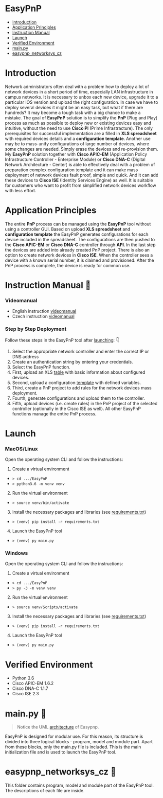 # EasyPnP
  - [Introduction](#introduction)
  - [Application Principles](#application-principles)
  - [Instruction Manual](#instruction-manual)
  - [Launch](#Launch)
  - [Verified Environment](#verified-environment)
  - [main.py](#main.py)
  - [easypnp_networksys_cz](#easypnp_networksys_cz)

# Introduction
Network administrators often deal with a problem how to deploy a lot of network devices in a short period of time, especially LAN infrastructure in campus networks. It is necessary to unbox each new device, upgrade it to a particular IOS version and upload the right configuration. In case we have to deploy several devices it might be an easy task, but what if there are hundreds? It may become a tough task with a big chance to make a mistake. The goal of **EasyPnP** solution is to simplify the **PnP** (Plug and Play) process as much as possible to deploy new or existing devices easy and intuitive, without the need to use **Cisco PI** (Prime Infrastracture). The only prerequisites for successful implementation are a filled in **XLS spreadsheet** with required devices details and a **configuration template**. Another use may be to mass-unify configurations of large number of devices, where some changes are needed. Simply erase the devices and re-provision them. My **EasyPnP** solution together with **Cisco APIC-EM** (Application Policy Infrastructure Controller - Enterprise Module) or **Cisco DNA-C** (Digital Network Architecture - Center) is able to effectively deal with a problem of preparation complex configuration template and it can make mass deployment of network devices fault proof, simple and quick. And it can add these devices to **Cisco ISE** (Identity Services Engine) as well. It is suitable for customers who want to profit from simplified network devices workflow with less effort.

# Application Principles
The entire **PnP** process can be managed using the **EasyPnP** tool without using a controller GUI. Based on upload **XLS spreadsheet** and **configuration template** the EasyPnP generates configurations for each device included in the spreadsheet. The configurations are then pushed to the **Cisco APIC-EM** or **Cisco DNA-C** controller through **API**. In the last step the devices are added into already created PnP project. There is also an option to create network devices in **Cisco ISE**. When the controller sees a device with a known serial number, it is claimed and provisioned. After the PnP process is complete, the device is ready for common use.

# Instruction Manual :book:
### Videomanual
  - English instruction [videomanual](https://youtu.be/Kxbin1WrpYY)
  - Czech instruction [videomanual](https://youtu.be/GOxJ5qpehj4)
### Step by Step Deployment
Follow these steps in the EasyPnP tool after [launching](Launch): :point_down:
  1. Select the appropriate network controller and enter the correct IP or DNS address
  2. Create an authentication string by entering your credentials.
  3. Select the EasyPnP function.
  4. First, upload an XLS [table](easypnp_networksys_cz/pnp_apicem/devices/devices_tab.xlsx) with basic information about configured devices.
  5. Second, upload a configuration [template](easypnp_networksys_cz/pnp_apicem/template/configuration_template.jnj) with defined variables.
  6. Third, create a PnP project to add rules for the network devices mass deployment.
  7. Fourth, generate configurations and upload them to the controller.
  8. Fifth, upload devices (i.e. create rules) in the PnP project of the selected controller (optionally in the Cisco ISE as well).
All other EasyPnP functions manage the entire PnP process.

# Launch
### MacOS/Linux
Open the operating system CLI and follow the instructions:
1. Create a virtual environment
  - `> cd .../EasyPnP`
  - `> python3.6 -m venv venv`
2. Run the virtual environment
  - `> source venv/bin/activate`
3. Install the necessary packages and libraries (see [requirements.txt](requirements.txt))
  - `> (venv) pip install -r requirements.txt`
4. Launch the EasyPnP tool
  - `> (venv) py main.py`
### Windows
Open the operating system CLI and follow the instructions:
1. Create a virtual environment
  - `> cd .../EasyPnP`
  - `> py -3 -m venv venv`
2. Run the virtual environment
  - `> source venv/Scripts/activate`
3. Install the necessary packages and libraries (see [reguirements.txt](requirements.txt))
  - `> (venv) pip install -r requirements.txt`
4. Launch the EasyPnP tool
  - `> (venv) py main.py`

# Verified Environment
  - Python 3.6
  - Cisco APIC-EM 1.6.2
  - Cisco DNA-C 1.1.7
  - Cisco ISE 2.3
  
# main.py :page_facing_up:
> Notice the UML [architecture](UML_architecture.pdf) of Easypnp.

EasyPnP is designed for modular use. For this reason, its structure is divided into three logical blocks - program, model and module part. Apart from these blocks, only the main.py file is included. This is the main initialization file and is used to launch the EasyPnP tool.

# easypnp_networksys_cz :file_folder:
This folder contains program, model and module part of the EasyPnP tool. The descriptions of each file are inside.

   